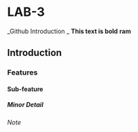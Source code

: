 # LAB-3
_Github Introduction
_
**This text is bold**
**ram**

## Introduction

### Features

#### Sub-feature

##### Minor Detail

###### Note
